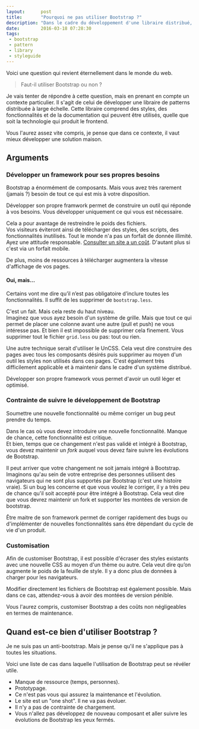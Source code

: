 ```yaml
---
layout:      post
title:       "Pourquoi ne pas utiliser Bootstrap ?"
description: "Dans le cadre du développement d'une libraire distribué, est-il bon d'utiliser Bootstrap ?"
date:        2016-03-18 07:28:30
tags:
 - bootstrap
 - pattern
 - library
 - styleguide
---
```


Voici une question qui revient éternellement dans le monde du web.

> Faut-il utiliser Bootstrap ou non ?

Je vais tenter de répondre à cette question, mais en prenant en compte un contexte particulier. Il s'agit de celui de développer une libraire de patterns distribuée à large échelle.
Cette libraire comprend des styles, des fonctionnalités et de la documentation qui peuvent être utilisés, quelle que soit la technologie qui produit le frontend.

Vous l'aurez assez vite compris, je pense que dans ce contexte, il vaut mieux développer une solution maison.

## Arguments

### Développer un framework pour ses propres besoins

Bootstrap a énormément de composants. Mais vous avez très rarement (jamais ?) besoin de tout ce qui est mis à votre disposition.

Développer son propre framwork permet de construire un outil qui réponde à vos besoins. Vous développer uniquement ce qui vous est nécessaire.

Cela a pour avantage de restreindre le poids des fichiers.  
Vos visiteurs éviteront ainsi de télécharger des styles, des scripts, des fonctionnalités inutilisés. Tout le monde n'a pas un forfait de donnée illimité.
Ayez une attitude responsable. [Consulter un site a un coût](https://whatdoesmysitecost.com/ "Calculer le coup de consultation de votre site"). D'autant plus si c'est via un forfait mobile.

De plus, moins de ressources à télécharger augmentera la vitesse d'affichage de vos pages.

#### Oui, mais...

Certains vont me dire qu’il n’est pas obligatoire d’inclure toutes les fonctionnalités. Il suffit de les supprimer de `bootstrap.less`.

C'est un fait. Mais cela reste du haut niveau.  
Imaginez que vous ayez besoin d'un système de grille. Mais que tout ce qui permet de placer une colonne avant une autre (<span lang="en">pull</span> et <span lang="en">push</span>) ne vous intéresse pas. Et bien il est impossible de supprimer cela finement. Vous supprimer tout le fichier `grid.less` ou pas: tout ou rien.

Une autre technique serait d'utiliser le <span lang="en">UnCSS</span>. Cela veut dire construire des pages avec tous les composants désirés puis supprimer au moyen d'un outil les styles non utilisés dans ces pages.
C'est également très difficilement applicable et à maintenir dans le cadre d'un système distribué.

Développer son propre framework vous permet d'avoir un outil léger et optimisé.

### Contrainte de suivre le développement de Bootstrap

Soumettre une nouvelle fonctionnalité ou même corriger un bug peut prendre du temps.

Dans le cas où vous devez introduire une nouvelle fonctionnalité. Manque de chance, cette fonctionnalité est critique.  
Et bien, temps que ce changement n'est pas validé et intégré à Bootstrap, vous devez maintenir un *fork* auquel vous devez faire suivre les évolutions de Bootstrap.

Il peut arriver que votre changement ne soit jamais intégré à Bootstrap.
Imaginons qu'au sein de votre entreprise des personnes utilisent  des navigateurs qui ne sont plus supportés par Bootstrap (c'est une histoire vraie). Si un bug les concerne et que vous voulez le corriger, il y a très peu de chance qu'il soit accepté pour être intégré à Bootstrap.
Cela veut dire que vous devrez maintenir un fork et supporter les montées de version de bootstrap.

Être maitre de son framework permet de corriger rapidement des bugs ou d'implémenter de nouvelles fonctionnalités sans être dépendant du cycle de vie d'un produit.

### Customisation

Afin de customiser Bootstrap, il est possible d'écraser des styles existants avec une nouvelle CSS au moyen d'un thème ou autre. Cela veut dire qu’on augmente le poids de la feuille de style. Il y a donc plus de données à charger pour les navigateurs.

Modifier directement les fichiers de Bootstrap est également possible. Mais dans ce cas, attendez-vous à avoir des montées de version pénible.

Vous l'aurez compris, customiser Bootstrap a des coûts non négligeables en termes de maintenance.

## Quand est-ce bien d'utiliser Bootstrap ?

Je ne suis pas un anti-bootstrap. Mais je pense qu'il ne s'applique pas à toutes les situations.

Voici une liste de cas dans laquelle l'utilisation de Bootstrap peut se révéler utile.

- Manque de ressource (temps, personnes).
- Prototypage.
- Ce n'est pas vous qui assurez la maintenance et l'évolution.
- Le site est un "one shot". Il ne va pas évoluer.
- Il n'y a pas de contrainte de chargement.
- Vous n'allez pas développez de nouveau composant et aller suivre les évolutions de Bootstrap les yeux fermés.
